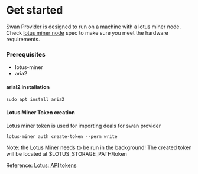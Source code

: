 # Get started

Swan Provider is designed to run on a machine with a lotus miner node. Check [lotus miner node](https://docs.filecoin.io/mine/lotus/) spec to make sure you meet the hardware requirements.

### Prerequisites

* lotus-miner
* aria2

#### arial2 installation

```
sudo apt install aria2
```

#### Lotus Miner Token creation

Lotus miner token is used for importing deals for swan provider

```
lotus-miner auth create-token --perm write
```

Note: the Lotus Miner needs to be run in the background! The created token will be located at $LOTUS\_STORAGE\_PATH/token

Reference: [Lotus: API tokens](https://docs.filecoin.io/build/lotus/api-tokens/#obtaining-tokens)
